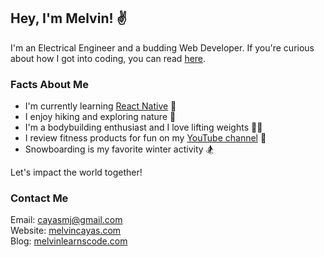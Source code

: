 ## Hey, I'm Melvin! :v:

I'm an Electrical Engineer and a budding Web Developer. If you're curious about how I got into coding, you can read [here](https://melvinlearnscode.com/learning-to-code-on-your-own-4-tips-for-coding-by-yourself).

### Facts About Me
- I'm currently learning [React Native](https://www.udemy.com/course/react-native-the-practical-guide/) 📓
- I enjoy hiking and exploring nature 🌲
- I'm a bodybuilding enthusiast and I love lifting weights 🏋️‍♂️
- I review fitness products for fun on my [YouTube channel](https://www.youtube.com/channel/UCtqPR9aJYCGbyQHzoPfVEeg) 🎥
- Snowboarding is my favorite winter activity 🏂

Let's impact the world together!

### Contact Me
Email: [cayasmj@gmail.com](mailto:cayasmj@gmail.com?subject=[GitHub])  
Website: [melvincayas.com](https://melvincayas.com/)  
Blog: [melvinlearnscode.com](https://melvinlearnscode.com/)
